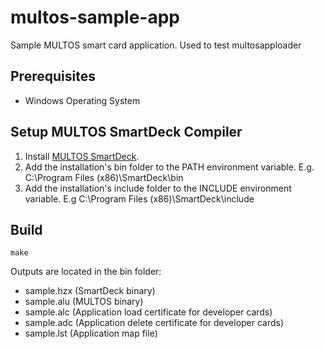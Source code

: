 # multos-sample-app
Sample MULTOS smart card application. Used to test multosapploader


## Prerequisites
 - Windows Operating System


## Setup MULTOS SmartDeck Compiler

 1. Install [MULTOS SmartDeck](www.multos.com/developer_centre/tools_and_sdk/).
 2. Add the installation's bin folder to the PATH environment variable. E.g. C:\Program Files (x86)\SmartDeck\bin
 3. Add the installation's include folder to the INCLUDE environment variable. E.g C:\Program Files (x86)\SmartDeck\include 

## Build
```
make
```
Outputs are located in the bin folder:
* sample.hzx (SmartDeck binary)
* sample.alu (MULTOS binary)
* sample.alc (Application load certificate for developer cards)
* sample.adc (Application delete certificate for developer cards)
* sample.lst (Application map file)